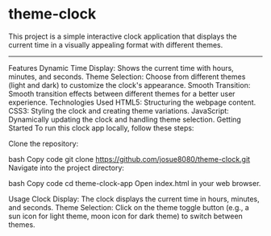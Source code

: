 # theme-clock
This project is a simple interactive clock application that displays the current time in a visually appealing format with different themes.
_________
Features
Dynamic Time Display: Shows the current time with hours, minutes, and seconds.
Theme Selection: Choose from different themes (light and dark) to customize the clock's appearance.
Smooth Transition: Smooth transition effects between different themes for a better user experience.
Technologies Used
HTML5: Structuring the webpage content.
CSS3: Styling the clock and creating theme variations.
JavaScript: Dynamically updating the clock and handling theme selection.
Getting Started
To run this clock app locally, follow these steps:

Clone the repository:

bash
Copy code
git clone https://github.com/josue8080/theme-clock.git
Navigate into the project directory:

bash
Copy code
cd theme-clock-app
Open index.html in your web browser.

Usage
Clock Display: The clock displays the current time in hours, minutes, and seconds.
Theme Selection: Click on the theme toggle button (e.g., a sun icon for light theme, moon icon for dark theme) to switch between themes.
